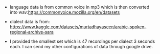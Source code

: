 - language data is from common voice in mp3 which is then converted into wav:https://commonvoice.mozilla.org/en/datasets

- dialect data is from: https://www.kaggle.com/datasets/murtadhayaseen/arabic-spoken-regional-archive-sara 

- I provided the smallest set which is 47 recordings per dialect 3 seconds each. I can send my other configurations of data through google drive.  

